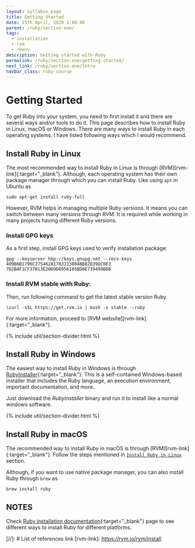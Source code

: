 ```yaml
---
layout: syllabus_page
title: Getting Started
date: 15th April, 2020 1:00:00
parent: /ruby/section-one/
tags:
  - installation
  - rvm
  - rbenv
description: Getting started with Ruby
permalink: /ruby/section-one/getting-started/
next_link: /ruby/section-one/intro
navbar_class: ruby-course
---
```


# Getting Started

To get Ruby into your system, you need to first install it and there are several ways and/or tools to do it. This
page describes how to install Ruby in Linux, macOS or Windows. There are many ways to install Ruby in each
operating systems. I have listed following ways which I would recommend.

## Install Ruby in Linux

The most recommended way to install Ruby in Linux is through [RVM][rvm-link]{:target="_blank"}.
Although, each operating system has their own package manager through which you can install Ruby.
Like using `apt` in Ubuntu as
```
sudo apt-get install ruby-full
```

However, RVM helps in managing multiple Ruby versions. It means you can switch between many versions through RVM.
It is required while working in many projects having different Ruby versions.

### Install GPG keys

As a first step, install GPG keys used to verify installation package:

```
gpg --keyserver hkp://keys.gnupg.net --recv-keys 409B6B1796C275462A1703113804BB82D39DC0E3 7D2BAF1CF37B13E2069D6956105BD0E739499BDB
```

### Install RVM stable with Ruby:

Then, run following command to get the latest stable version Ruby.

```
\curl -sSL https://get.rvm.io | bash -s stable --ruby
```

For more information, proceed to [RVM website][rvm-link]{:target="_blank"}.

{% include util/section-divider.html %}

## Install Ruby in Windows

The easiest way to install Ruby in Windows is through [RubyInstaller](https://rubyinstaller.org/){:target="_blank"}.
This is a self-contained Windows-based installer that includes the Ruby language, an execution environment,
important documentation, and more.

Just download the _RubyInstaller_ binary and run it to install like a normal windows software.

{% include util/section-divider.html %}

## Install Ruby in macOS

The recommended way to install Ruby in macOS is through [RVM][rvm-link]{:target="_blank"}.
Follow the steps mentioned in [`Install Ruby in Linux`](#install-ruby-in-linux) section.

Although, if you want to use native package manager, you can also install Ruby through `brew` as
```
brew install ruby
```

## NOTES

Check [Ruby installation documentation](https://www.ruby-lang.org/en/documentation/installation/){:target="_blank"}
page to see different ways to install Ruby for different platforms.


[//]: # List of references link
[rvm-link]: https://rvm.io/rvm/install
